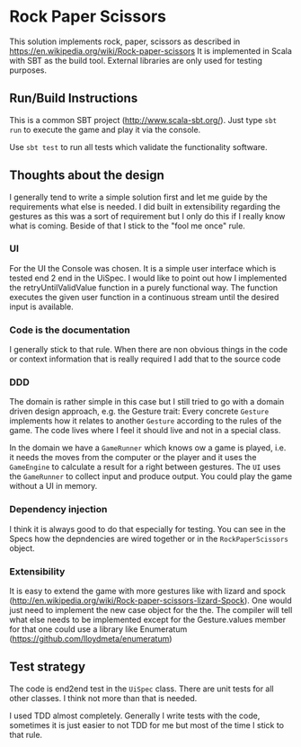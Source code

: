# Rock Paper Scissors

This solution implements rock, paper, scissors as described in https://en.wikipedia.org/wiki/Rock-paper-scissors
It is implemented in Scala with SBT as the build tool. External libraries are only used for testing purposes.

## Run/Build Instructions

This is a common SBT project (http://www.scala-sbt.org/). Just type `sbt run` to execute the game and play it via
the console.

Use `sbt test` to run all tests which validate the functionality software.

## Thoughts about the design

I generally tend to write a simple solution first and let me guide by the requirements what else is needed. I did
built in extensibility regarding the gestures as this was a sort of requirement but I only do this if I really know
what is coming. Beside of that I stick to the "fool me once" rule.
 
### UI

For the UI the Console was chosen. It is a simple user interface which is tested end 2 end in the UiSpec.
I would like to point out how I implemented the retryUntilValidValue function in a purely functional way.
The function executes the given user function in a continuous stream until the desired input is available.
 
### Code is the documentation

I generally stick to that rule. When there are non obvious things in the code or context information that is really required
I add that to the source code

### DDD

The domain is rather simple in this case but I still tried to go with a domain driven design approach, e.g. the Gesture
trait: Every concrete `Gesture` implements how it relates to another `Gesture` according to the rules of the game. The
code lives where I feel it should live and not in a special class.

In the domain we have a `GameRunner` which knows ow a game is played, i.e. it needs the moves from the computer or 
the player and it uses the `GameEngine` to calculate a result for a right between gestures. The `UI` uses the `GameRunner`
to collect input and produce output. You could play the game without a UI in memory.

### Dependency injection

I think it is always good to do that especially for testing. You can see in the Specs how the depndencies are wired 
together or in the `RockPaperScissors` object.

### Extensibility

It is easy to extend the game with more gestures like with lizard and spock (http://en.wikipedia.org/wiki/Rock-paper-scissors-lizard-Spock).
One would just need to implement the new case object for the the. The compiler will tell what else needs to be implemented
except for the Gesture.values member for that one could use a library like Enumeratum (https://github.com/lloydmeta/enumeratum)

## Test strategy

The code is end2end test in the `UiSpec` class. There are unit tests for all other classes.
I think not more than that is needed.

I used TDD almost completely. Generally I write tests with the code, sometimes it is just easier to not TDD for me
but most of the time I stick to that rule.